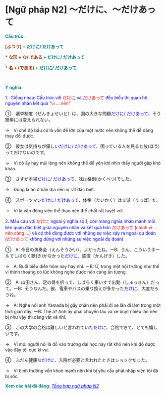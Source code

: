 # [Ngữ pháp N2] 〜だけに、〜だけあって
<div class="entry-content">
<p><span style="color: #008080;"><strong>Cấu trúc: </strong></span></p>
<p><strong><span style="color: #008080;"><span style="color: #993300;">[ふつう]</span> + だけに/ だけあって</span></strong></p>
<p><strong><span style="color: #008080;">* <span style="color: #993300;">な形 + な/ である</span> + だけに/ だけあって</span></strong></p>
<p><strong><span style="color: #008080;">* <span style="color: #993300;">名 + (である)</span> + だけに/ だけあって</span></strong></p>
<p><!-- inside_article4_japanese_responsive --><br/>
<ins class="adsbygoogle adslot_1" data-ad-client="ca-pub-2233580070484357" data-ad-slot="4413057825" style="display: inline-block;"></ins><br/>
<script>// <![CDATA[
(adsbygoogle = window.adsbygoogle || []).push({});
// ]]&gt;</script></p>
<p><strong><span style="color: #008080;">Ý nghĩa:</span></strong></p>
<p><span style="color: #0000ff;">1.  Giống nhau: Cấu trúc với <span style="color: #ff0000;">だけに</span> và <span style="color: #ff0000;">だけあって</span> đều biểu thị quan hệ nguyên nhân kết quả “<span style="color: #ff0000;">vì … nên</span>” </span></p>
<p>①　選挙制度（せんきょせいど）は、国の大きな問題<span style="color: #0000ff;">だけに/ だけあって</span>、そう簡単には変えられない。</p>
<p>→　Vì chế độ bầu cử là vấn đề lớn của một nước nên không thể dễ dàng thay đổi được.</p>
<p>②　彼女は気持ちが優しい<span style="color: #0000ff;">だけに/ だけあって</span>、困っている人を見ると放(ほう)っておけないのです。</p>
<p>→　Vì cô ấy hay mủi lòng nên không thể để yên khi nhìn thấy người gặp khó khăn.</p>
<p>③　さすが本場<span style="color: #0000ff;">だけに/ だけあって</span>、味は格別(かくべつ)でした。</p>
<p>→　Đúng là ăn ở bản địa nên vị rất đặc biệt.</p>
<p>④　スポーツマン<span style="color: #0000ff;">だけに/ だけあって</span>、体格（たいかく）は立派（りっぱ）だ。</p>
<p>→　Vì là vận động viên thể thao nên thể chất rất tuyệt vời.</p>
<p><span style="color: #0000ff;">2. Mẫu câu với <span style="color: #ff0000;">だけに</span> ngoài ý nghĩa số 1, còn mang nghĩa nhấn mạnh mối liên quan đặc biệt giữa nguyên nhân và kết quả hơn<span style="color: #ff0000;"> だけあって</span> (<span style="color: #ff0000;">chính vì … nên càng …</span>) và có thể dùng được với những sự việc xảy ra ngoài dự đoán (<span style="color: #ff0000;">だけあって</span> không dùng với những sự việc ngoài đự doán)</span></p>
<p>①　A: 今日の演奏会（えんそうかい）、よかったね。ーB:  うん、こういうホールでしばらく聴(き)かなかった<span style="color: #0000ff;">だけに</span>、感激（かんげき）した。</p>
<p>→　A: Buổi biểu diễn hôm nay hay nhỉ. ーB: Ừ, trong một hội trường như thế vì thỉnh thoảng có lúc không nghe được nên càng ấn tượng.</p>
<p>②　A: 山田さん、足の骨を折って、しばらく車いすで出勤（しゅっきん）だって。ーB:  そうなんだ。彼、電車やバスの乗り換えが多かった<span style="color: #0000ff;">だけに</span>、大変だろうね。</p>
<p>→　A: Nghe nói anh Yamada bị gẫy chân nên phải đi xe lăn đi làm trong một thời gian đấy. ーB: Thế à? Anh ấy phải chuyển tàu và xe buýt nhiều lần nên bị như vậy thì càng vất vả nhỉ.</p>
<p>③　この大学の合格は難しいと言われていた<span style="color: #0000ff;">だけに</span>、合格できて、とても嬉しいです。</p>
<p>→　Vì mọi người nói là đỗ vào trường đại học này rất khó nên khi đỗ được vào đây tôi cực kì vui.</p>
<p>④　ふだん健康な<span style="color: #0000ff;">だけに</span>、入院が必要と言われたときはショックだった。</p>
<p>→　Vì bình thường vốn khoẻ mạnh nên khi bị yêu cầu phải nhập viện tôi đã bị sốc.</p>
<p><strong><span style="color: #008080;">Xem các bài đã đăng</span></strong>: <span style="color: #0000ff;"><em><a href="https://bikae.net/ngu-phap/tong-hop-ngu-phap-n2/" style="color: #0000ff;" target="_blank">Tổng hợp ngữ pháp N2</a></em></span></p>

</div>